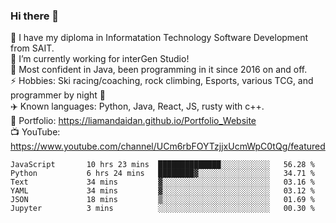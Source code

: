 ### Hi there 👋  
🏫 I have my diploma in Informatation Technology Software Development from SAIT.  
🔭 I’m currently working for interGen Studio!  
💬 Most confident in Java, been programming in it since 2016 on and off.    
⚡ Hobbies: Ski racing/coaching, rock climbing, Esports, various TCG, and programmer by night 🦉    
✈️ Known languages: Python, Java, React, JS, rusty with c++.     
🥇 Portfolio: https://liamandaidan.github.io/Portfolio_Website  
📺 YouTube: https://www.youtube.com/channel/UCm6rbFOYTzjjxUcmWpC0tQg/featured

<!--START_SECTION:waka-->

```text
JavaScript       10 hrs 23 mins  ██████████████░░░░░░░░░░░   56.28 %
Python           6 hrs 24 mins   ████████▓░░░░░░░░░░░░░░░░   34.71 %
Text             34 mins         ▓░░░░░░░░░░░░░░░░░░░░░░░░   03.16 %
YAML             34 mins         ▓░░░░░░░░░░░░░░░░░░░░░░░░   03.12 %
JSON             18 mins         ▒░░░░░░░░░░░░░░░░░░░░░░░░   01.69 %
Jupyter          3 mins          ░░░░░░░░░░░░░░░░░░░░░░░░░   00.30 %
```

<!--END_SECTION:waka-->


